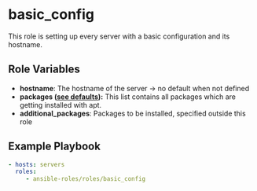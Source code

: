 basic_config
=========

This role is setting up every server with a basic configuration and its hostname.

Role Variables
--------------

- **hostname**: The hostname of the server -> no default when not defined
- **packages ([see defaults](https://github.com/mkapra/ansible-roles/roles/blob/772cf51765c715b0a64d1453d8c4f3d238392ec6/roles/basic_config/vars/main.yml#L3)):** This list contains all packages which are getting installed with apt.
- **additional_packages**: Packages to be installed, specified outside this role

Example Playbook
-----------------

```yaml
- hosts: servers
  roles:
     - ansible-roles/roles/basic_config
```

